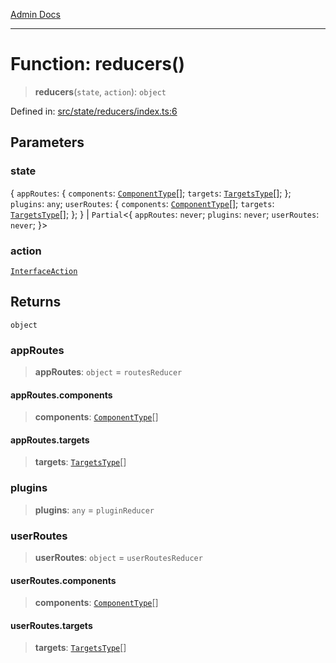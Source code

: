 [Admin Docs](/)

***

# Function: reducers()

> **reducers**(`state`, `action`): `object`

Defined in: [src/state/reducers/index.ts:6](https://github.com/gautam-divyanshu/talawa-admin/blob/7e5a95aa37ca1c5b95489b6b18ea8cf85fb3559b/src/state/reducers/index.ts#L6)

## Parameters

### state

\{ `appRoutes`: \{ `components`: [`ComponentType`](../routesReducer/type-aliases/ComponentType.md)[]; `targets`: [`TargetsType`](../routesReducer/type-aliases/TargetsType.md)[]; \}; `plugins`: `any`; `userRoutes`: \{ `components`: [`ComponentType`](../userRoutesReducer/type-aliases/ComponentType.md)[]; `targets`: [`TargetsType`](../userRoutesReducer/type-aliases/TargetsType.md)[]; \}; \} | `Partial`\<\{ `appRoutes`: `never`; `plugins`: `never`; `userRoutes`: `never`; \}\>

### action

[`InterfaceAction`](../../helpers/Action/interfaces/InterfaceAction.md)

## Returns

`object`

### appRoutes

> **appRoutes**: `object` = `routesReducer`

#### appRoutes.components

> **components**: [`ComponentType`](../routesReducer/type-aliases/ComponentType.md)[]

#### appRoutes.targets

> **targets**: [`TargetsType`](../routesReducer/type-aliases/TargetsType.md)[]

### plugins

> **plugins**: `any` = `pluginReducer`

### userRoutes

> **userRoutes**: `object` = `userRoutesReducer`

#### userRoutes.components

> **components**: [`ComponentType`](../userRoutesReducer/type-aliases/ComponentType.md)[]

#### userRoutes.targets

> **targets**: [`TargetsType`](../userRoutesReducer/type-aliases/TargetsType.md)[]

